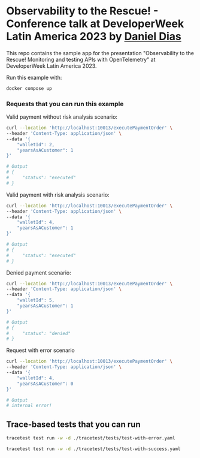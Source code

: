 # Observability to the Rescue! - Conference talk at DeveloperWeek Latin America 2023 by [Daniel Dias](https://github.com/danielbdias)

This repo contains the sample app for the presentation "Observability to the Rescue! Monitoring and testing APIs with OpenTelemetry" at DeveloperWeek Latin America 2023.

Run this example with:
```sh
docker compose up
```

### Requests that you can run this example

Valid payment without risk analysis scenario:
```sh
curl --location 'http://localhost:10013/executePaymentOrder' \
--header 'Content-Type: application/json' \
--data '{
    "walletId": 2,
    "yearsAsACustomer": 1
}'

# Output
# {
#     "status": "executed"
# }
```

Valid payment with risk analysis scenario:
```sh
curl --location 'http://localhost:10013/executePaymentOrder' \
--header 'Content-Type: application/json' \
--data '{
    "walletId": 4,
    "yearsAsACustomer": 1
}'

# Output
# {
#     "status": "executed"
# }
```

Denied payment scenario:
```sh
curl --location 'http://localhost:10013/executePaymentOrder' \
--header 'Content-Type: application/json' \
--data '{
    "walletId": 5,
    "yearsAsACustomer": 1
}'

# Output
# {
#     "status": "denied"
# }
```

Request with error scenario
```sh
curl --location 'http://localhost:10013/executePaymentOrder' \
--header 'Content-Type: application/json' \
--data '{
    "walletId": 4,
    "yearsAsACustomer": 0
}'

# Output
# internal error!
```

## Trace-based tests that you can run

```sh
tracetest test run -w -d ./tracetest/tests/test-with-error.yaml
```

```sh
tracetest test run -w -d ./tracetest/tests/test-with-success.yaml
```
